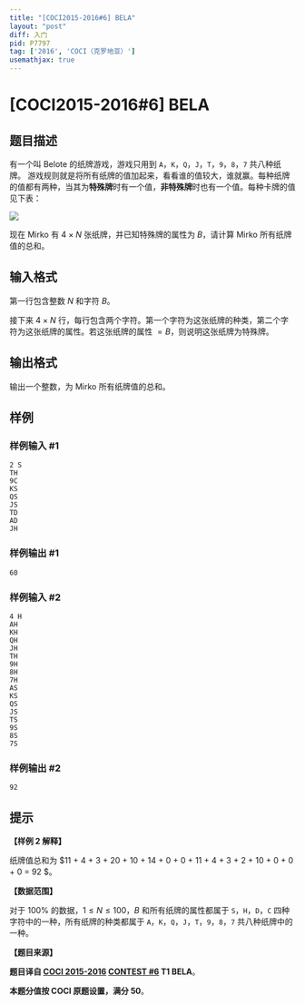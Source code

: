 ```yaml
---
title: "[COCI2015-2016#6] BELA"
layout: "post"
diff: 入门
pid: P7797
tag: ['2016', 'COCI（克罗地亚）']
usemathjax: true
---
```


# [COCI2015-2016#6] BELA
## 题目描述

有一个叫 $\text{Belote}$ 的纸牌游戏，游戏只用到 `A`，`K`，`Q`，`J`，`T`，`9`，`8`，`7` 共八种纸牌。
游戏规则就是将所有纸牌的值加起来，看看谁的值较大，谁就赢。每种纸牌的值都有两种，当其为**特殊牌**时有一个值，**非特殊牌**时也有一个值。每种卡牌的值见下表：

![](https://cdn.luogu.com.cn/upload/image_hosting/w1wpljth.png)

现在 $\text{Mirko}$ 有 $4\times N$ 张纸牌，并已知特殊牌的属性为 $B$，请计算 $\text{Mirko}$ 所有纸牌值的总和。
## 输入格式

第一行包含整数 $N$ 和字符 $B$。

接下来 $4\times N$ 行，每行包含两个字符。第一个字符为这张纸牌的种类，第二个字符为这张纸牌的属性。若这张纸牌的属性 $=B$，则说明这张纸牌为特殊牌。
## 输出格式

输出一个整数，为 $\text{Mirko}$ 所有纸牌值的总和。
## 样例

### 样例输入 #1
```
2 S
TH
9C
KS
QS
JS
TD
AD
JH
```
### 样例输出 #1
```
60
```
### 样例输入 #2
```
4 H
AH
KH
QH
JH
TH
9H
8H
7H
AS
KS
QS
JS
TS
9S
8S
7S
```
### 样例输出 #2
```
92
```
## 提示

**【样例 2 解释】**

纸牌值总和为 $11 + 4 + 3 + 20 + 10 + 14 +
0 + 0 + 11 + 4 + 3 + 2 + 10 + 0 + 0 + 0 = 92 $。

**【数据范围】**

对于 $100\%$ 的数据，$1\le N\le 100$，$B$ 和所有纸牌的属性都属于 `S`，`H`，`D`，`C` 四种字符中的一种，所有纸牌的种类都属于 `A`，`K`，`Q`，`J`，`T`，`9`，`8`，`7` 共八种纸牌中的一种。

**【题目来源】**

**题目译自 [COCI 2015-2016](https://hsin.hr/coci/archive/2015_2016/) [CONTEST #6](https://hsin.hr/coci/archive/2015_2016/contest6_tasks.pdf) T1 BELA**。

**本题分值按 COCI 原题设置，满分 $50$**。
